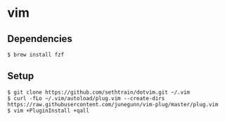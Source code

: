 vim
====

Dependencies
------------

    $ brew install fzf

Setup
-----

    $ git clone https://github.com/sethtrain/dotvim.git ~/.vim
    $ curl -fLo ~/.vim/autoload/plug.vim --create-dirs https://raw.githubusercontent.com/junegunn/vim-plug/master/plug.vim
    $ vim +PluginInstall +qall
